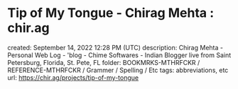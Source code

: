 # Tip of My Tongue - Chirag Mehta : chir.ag

created: September 14, 2022 12:28 PM (UTC)
description: Chirag Mehta - Personal Web Log - 'blog - Chime Softwares - Indian Blogger live from Saint Petersburg, Florida, St. Pete, FL
folder: BOOKMRKS-MTHRFCKR / REFERENCE-MTHRFCKR / Grammer / Spelling / Etc
tags: abbreviations, etc
url: https://chir.ag/projects/tip-of-my-tongue